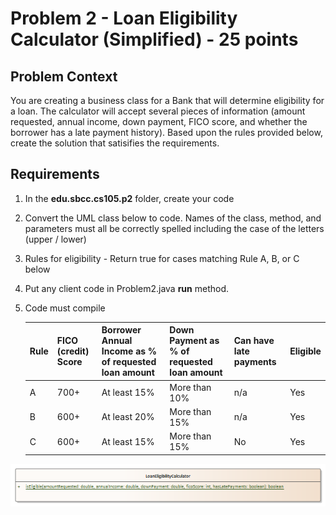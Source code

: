 



# Problem 2 - Loan Eligibility Calculator (Simplified) - 25 points

## Problem Context

You are creating a business class for a Bank that will determine eligibility for a loan.  The calculator will accept several pieces of information (amount requested, annual income, down payment, FICO score, and whether the borrower has a late payment history). Based upon the rules provided below, create the solution that satisifies the requirements.



## Requirements

1. In the **edu.sbcc.cs105.p2** folder, create your code

2. Convert the UML class below to code. Names of the class, method, and parameters must all be correctly spelled including the case of the letters (upper / lower)

3. Rules for eligibility - Return true for cases matching Rule A, B, or C below

4. Put any client code in Problem2.java **run** method.

5. Code must compile

   | **Rule** | **FICO   (credit) Score** | **Borrower   Annual Income as % of requested loan amount** | **Down   Payment as % of requested loan amount** | **Can   have late payments** | **Eligible** |
   | -------- | ------------------------- | ---------------------------------------------------------- | ------------------------------------------------ | ---------------------------- | ------------ |
   | A        | 700+                      | At least 15%                                               | More than 10%                                    | n/a                          | Yes          |
   | B        | 600+                      | At least 20%                                               | More than 15%                                    | n/a                          | Yes          |
   | C        | 600+                      | At least 15%                                               | More than 15%                                    | No                           | Yes          |



![](images/LoanEligibility-SuperSimple.png)



